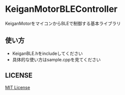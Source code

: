 # KeiganMotorBLEController
KeiganMotorをマイコンからBLEで制御する基本ライブラリ

## 使い方
- KeiganBLE.hをincludeしてください
- 具体的な使い方はsample.cppを見てください

## LICENSE
[MIT License](https://github.com/youseegreen/KeiganMotorBLEController/blob/main/LICENSE) 